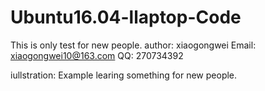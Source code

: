 # Ubuntu16.04-llaptop-Code
This is only test for new people.
author: xiaogongwei Email: xiaogongwei10@163.com QQ: 270734392

iullstration: Example learing something for new people.
